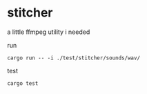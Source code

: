 # stitcher

a little ffmpeg utility i needed

run

```
cargo run -- -i ./test/stitcher/sounds/wav/
```


test

```
cargo test
```

